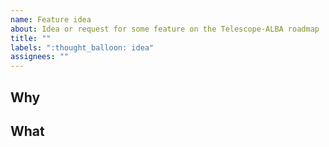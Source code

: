 ```yaml
---
name: Feature idea
about: Idea or request for some feature on the Telescope-ALBA roadmap
title: ""
labels: ":thought_balloon: idea"
assignees: ""
---
```


## Why

<!-- Explain why you (or the user) need/want this (e.g. problem, challenge, pain, benefit) -->

## What

<!-- Explain what this is roughly about (e.g. description of a new API endpoint or message format). -->